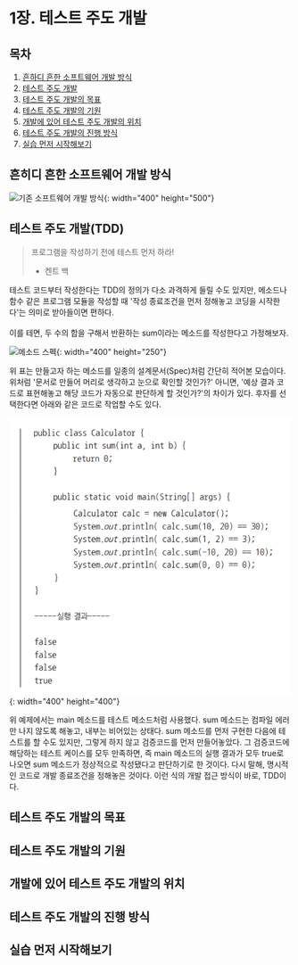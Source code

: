 1장. 테스트 주도 개발
================

## 목차
1. [흔하디 흔한 소프트웨어 개발 방식](#흔하디-흔한-소프트웨어-개발-방식)
2. [테스트 주도 개발](#테스트-주도-개발)
3. [테스트 주도 개발의 목표](#테스트-주도-개발의-목표)
4. [테스트 주도 개발의 기원](#테스트-주도-개발의-기원)
5. [개발에 있어 테스트 주도 개발의 위치](#개발에-있어-테스트-주도-개발의-위치)
6. [테스트 주도 개발의 진행 방식](#테스트-주도-개발의-진행-방식)
7. [실습 먼저 시작해보기](#실습-먼저-시작해보기)

## 흔히디 흔한 소프트웨어 개발 방식

![기존 소프트웨어 개발 방식](/images/기존-소프트웨어-개발-방식.png){: width="400" height="500"}

## 테스트 주도 개발(TDD)

> 프로그램을 작성하기 전에 테스트 먼저 하라!  
> - 켄트 백  

테스트 코드부터 작성한다는 TDD의 정의가 다소 과격하게 들릴 수도 있지만, 메소드나 함수 같은 프로그램 모듈을 작성할 때 '작성 종료조건을 먼저 정해놓고 코딩을 시작한다'는 의미로 받아들이면 편하다.  
</br>
이를 테면, 두 수의 합을 구해서 반환하는 sum이라는 메소드를 작성한다고 가정해보자.  

![메소드 스펙](/images/메소드-스펙.png){: width="400" height="250"}

위 표는 만들고자 하는 메소드를 일종의 설계문서(Spec)처럼 간단히 적어본 모습이다. 위처럼 '문서로 만들어 머리로 생각하고 눈으로 확인할 것인가?' 아니면, '예상 결과 코드로 표현해놓고 해당 코드가 자동으로 판단하게 할 것인가?'의 차이가 있다. 후자를 선택한다면 아래와 같은 코드로 작업할 수도 있다.  

![TDD](/images/TDD.png){: width="400" height="400"}

위 예제에서는 main 메소드를 테스트 메소드처럼 사용했다. sum 메소드는 컴파일 에러만 나지 않도록 해놓고, 내부는 비어있는 상태다. sum 메소드를 먼저 구현한 다음에 테스트를 할 수도 있지만, 그렇게 하지 않고 검증코드를 먼저 만들어놓았다. 그 검증코드에 해당하는 테스트 케이스를 모두 만족하면, 즉 main 메소드의 실행 결과가 모두 true로 나오면 sum 메소드가 정상적으로 작성됐다고 판단하기로 한 것이다. 다시 말해, 명시적인 코드로 개발 종료조건을 정해놓은 것이다. 이런 식의 개발 접근 방식이 바로, TDD이다.  

## 테스트 주도 개발의 목표

## 테스트 주도 개발의 기원

## 개발에 있어 테스트 주도 개발의 위치

## 테스트 주도 개발의 진행 방식

## 실습 먼저 시작해보기